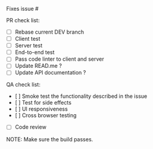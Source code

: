 Fixes issue #

PR check list:

- [ ] Rebase current DEV branch
- [ ] Client test
- [ ] Server test
- [ ] End-to-end test
- [ ] Pass code linter to client and server
- [ ] Update READ.me ?
- [ ] Update API documentation ?

QA check list:

- [ ] Smoke test the functionality described in the issue
- [ ] Test for side effects
- [ ] UI responsiveness
- [ ] Cross browser testing
- [ ] Code review

NOTE: Make sure the build passes.
